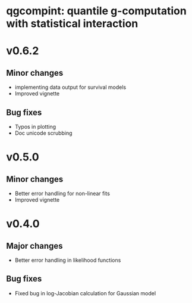 
# qgcompint: quantile g-computation with statistical interaction

# v0.6.2
## Minor changes
- implementing data output for survival models
- Improved vignette

## Bug fixes
- Typos in plotting
- Doc unicode scrubbing

# v0.5.0
## Minor changes
- Better error handling for non-linear fits
- Improved vignette


# v0.4.0
## Major changes
- Better error handling in likelihood functions

## Bug fixes
- Fixed bug in log-Jacobian calculation for Gaussian model

